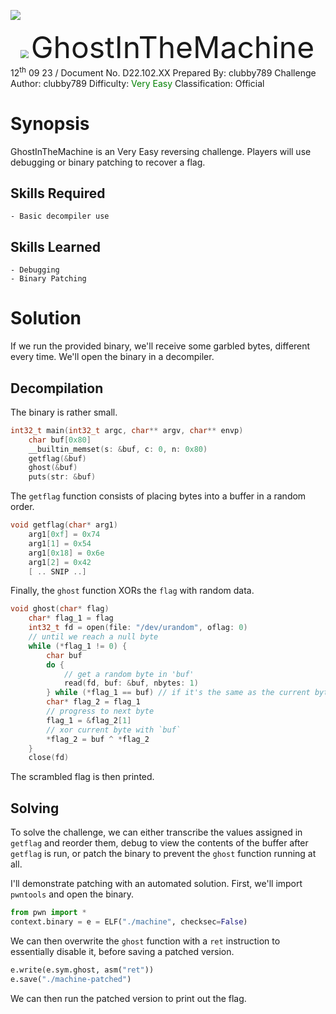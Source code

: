 ![](https://github.com/hackthebox/writeup-templates/raw/master/challenge/assets/images/banner.png)

<img src="https://github.com/hackthebox/writeup-templates/raw/master/challenge/assets/images/htb.png" style="margin-left: 20px; zoom: 80%;" align=left/>
<font size="10">GhostInTheMachine</font>
12<sup>th</sup> 09 23 / Document No. D22.102.XX
Prepared By: clubby789
Challenge Author: clubby789
Difficulty: <font color=green>Very Easy</font>
Classification: Official

# Synopsis

GhostInTheMachine is an Very Easy reversing challenge. Players will use debugging or binary patching to recover a flag.

## Skills Required
    - Basic decompiler use
## Skills Learned
    - Debugging
    - Binary Patching

# Solution

If we run the provided binary, we'll receive some garbled bytes, different every time. We'll open the binary in a decompiler.

## Decompilation

The binary is rather small.

```c
int32_t main(int32_t argc, char** argv, char** envp)
    char buf[0x80]
    __builtin_memset(s: &buf, c: 0, n: 0x80)
    getflag(&buf)
    ghost(&buf)
    puts(str: &buf)
```

The `getflag` function consists of placing bytes into a buffer in a random order.

```c
void getflag(char* arg1)
    arg1[0xf] = 0x74
    arg1[1] = 0x54
    arg1[0x18] = 0x6e
    arg1[2] = 0x42
    [ .. SNIP ..]
```

Finally, the `ghost` function XORs the `flag` with random data.
```c
void ghost(char* flag)
    char* flag_1 = flag
    int32_t fd = open(file: "/dev/urandom", oflag: 0)
    // until we reach a null byte
    while (*flag_1 != 0) {
        char buf
        do {
            // get a random byte in 'buf'
            read(fd, buf: &buf, nbytes: 1)
        } while (*flag_1 == buf) // if it's the same as the current byte, continue
        char* flag_2 = flag_1
        // progress to next byte
        flag_1 = &flag_2[1]
        // xor current byte with `buf`
        *flag_2 = buf ^ *flag_2
    }
    close(fd)
```

The scrambled flag is then printed.

## Solving

To solve the challenge, we can either transcribe the values assigned in `getflag` and reorder them, debug to view the contents of the buffer after `getflag` is run, or patch the binary to prevent the `ghost` function running at all.

I'll demonstrate patching with an automated solution. First, we'll import `pwntools` and open the binary.

```py
from pwn import *
context.binary = e = ELF("./machine", checksec=False)
```

We can then overwrite the `ghost` function with a `ret` instruction to essentially disable it, before saving a patched version.

```py
e.write(e.sym.ghost, asm("ret"))
e.save("./machine-patched")
```

We can then run the patched version to print out the flag.